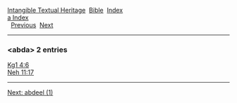 [Intangible Textual Heritage](../../index)  [Bible](../index) 
[Index](index)   
[a Index](_a_)  
  [Previous](c00012)  [Next](c00014) 

------------------------------------------------------------------------

### &lt;abda&gt; 2 entries

[Kg1 4:6](../kjv/kg1004.htm#006)  
[Neh 11:17](../kjv/neh011.htm#017)  

------------------------------------------------------------------------

[Next: abdeel (1)](c00014)
